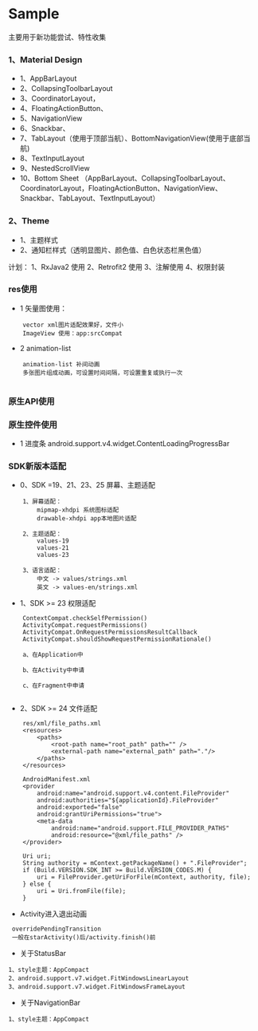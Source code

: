 # Sample
主要用于新功能尝试、特性收集
### 1、Material Design
* 1、AppBarLayout
* 2、CollapsingToolbarLayout
* 3、CoordinatorLayout，
* 4、FloatingActionButton、
* 5、NavigationView
* 6、Snackbar、
* 7、TabLayout（使用于顶部当航）、BottomNavigationView(使用于底部当航)
* 8、TextInputLayout
* 9、NestedScrollView
* 10、Bottom Sheet
（AppBarLayout、CollapsingToolbarLayout、CoordinatorLayout，FloatingActionButton、NavigationView、Snackbar、TabLayout、TextInputLayout）

### 2、Theme
* 1、主题样式
* 2、通知栏样式（透明显图片、颜色值、白色状态栏黑色值）

计划：
1、RxJava2 使用
2、Retrofit2 使用
3、注解使用
4、权限封装

### res使用
* 1 矢量图使用：
```
    vector xml图片适配效果好，文件小
    ImageView 使用：app:srcCompat

```

* 2 animation-list
```
    animation-list 补间动画
    多张图片组成动画，可设置时间间隔，可设置重复或执行一次
    
```

### 原生API使用


### 原生控件使用
* 1 进度条 android.support.v4.widget.ContentLoadingProgressBar

### SDK新版本适配
- 0、SDK =19、21、23、25 屏幕、主题适配
```
    1、屏幕适配：
        mipmap-xhdpi 系统图标适配
        drawable-xhdpi app本地图片适配
    
    2、主题适配：
        values-19
        values-21
        values-23
    
    3、语言适配：
        中文 -> values/strings.xml
        英文 -> values-en/strings.xml
```

- 1、SDK >= 23 权限适配
```
    ContextCompat.checkSelfPermission() 
    ActivityCompat.requestPermissions() 
    ActivityCompat.OnRequestPermissionsResultCallback 
    ActivityCompat.shouldShowRequestPermissionRationale()

    a、在Application中
    
    b、在Activity中申请
    
    c、在Fragment中申请
    
```

- 2、SDK >= 24 文件适配
```
    res/xml/file_paths.xml
    <resources>
        <paths>
            <root-path name="root_path" path="" />
            <external-path name="external_path" path="."/>
        </paths>
    </resources>
    
    AndroidManifest.xml
    <provider
        android:name="android.support.v4.content.FileProvider"
        android:authorities="${applicationId}.FileProvider"
        android:exported="false"
        android:grantUriPermissions="true">
        <meta-data
            android:name="android.support.FILE_PROVIDER_PATHS"
            android:resource="@xml/file_paths" />
    </provider>

    Uri uri;
    String authority = mContext.getPackageName() + ".FileProvider";
    if (Build.VERSION.SDK_INT >= Build.VERSION_CODES.M) {
        uri = FileProvider.getUriForFile(mContext, authority, file);
    } else {
        uri = Uri.fromFile(file);
    }
```

* Activity进入退出动画
```
 overridePendingTransition
 一般在starActivity()后/activity.finish()前
```

* 关于StatusBar
```
1、style主题：AppCompact
2、android.support.v7.widget.FitWindowsLinearLayout
3、android.support.v7.widget.FitWindowsFrameLayout

```

* 关于NavigationBar
```
1、style主题：AppCompact

```